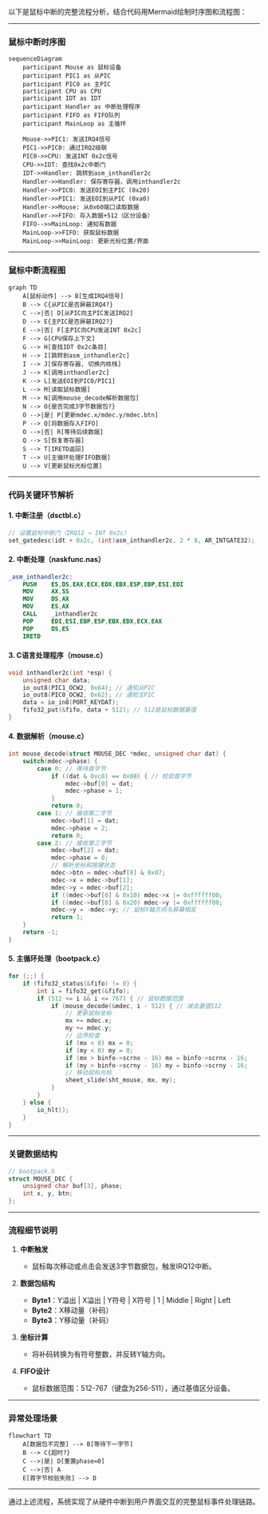 以下是鼠标中断的完整流程分析，结合代码用Mermaid绘制时序图和流程图：

---

### **鼠标中断时序图**
```mermaid
sequenceDiagram
    participant Mouse as 鼠标设备
    participant PIC1 as 从PIC
    participant PIC0 as 主PIC
    participant CPU as CPU
    participant IDT as IDT
    participant Handler as 中断处理程序
    participant FIFO as FIFO队列
    participant MainLoop as 主循环

    Mouse->>PIC1: 发送IRQ4信号
    PIC1->>PIC0: 通过IRQ2级联
    PIC0->>CPU: 发送INT 0x2c信号
    CPU->>IDT: 查找0x2c中断门
    IDT->>Handler: 跳转到asm_inthandler2c
    Handler->>Handler: 保存寄存器，调用inthandler2c
    Handler->>PIC0: 发送EOI到主PIC (0x20)
    Handler->>PIC1: 发送EOI到从PIC (0xa0)
    Handler->>Mouse: 从0x60端口读取数据
    Handler->>FIFO: 存入数据+512（区分设备）
    FIFO-->>MainLoop: 通知有数据
    MainLoop->>FIFO: 获取鼠标数据
    MainLoop->>MainLoop: 更新光标位置/界面
```

---

### **鼠标中断流程图**
```mermaid
graph TD
    A[鼠标动作] --> B[生成IRQ4信号]
    B --> C{从PIC是否屏蔽IRQ4?}
    C -->|否| D[从PIC向主PIC发送IRQ2]
    D --> E{主PIC是否屏蔽IRQ2?}
    E -->|否| F[主PIC向CPU发送INT 0x2c]
    F --> G[CPU保存上下文]
    G --> H[查找IDT 0x2c条目]
    H --> I[跳转到asm_inthandler2c]
    I --> J[保存寄存器, 切换内核栈]
    J --> K[调用inthandler2c]
    K --> L[发送EOI到PIC0/PIC1]
    L --> M[读取鼠标数据]
    M --> N[调用mouse_decode解析数据包]
    N --> O{是否完成3字节数据包?}
    O -->|是| P[更新mdec.x/mdec.y/mdec.btn]
    P --> Q[将数据存入FIFO]
    O -->|否| R[等待后续数据]
    Q --> S[恢复寄存器]
    S --> T[IRETD返回]
    T --> U[主循环处理FIFO数据]
    U --> V[更新鼠标光标位置]
```

---

### **代码关键环节解析**
#### **1. 中断注册（dsctbl.c）**
```c
// 设置鼠标中断门（IRQ12 → INT 0x2c）
set_gatedesc(idt + 0x2c, (int)asm_inthandler2c, 2 * 8, AR_INTGATE32);
```

#### **2. 中断处理（naskfunc.nas）**
```nasm
_asm_inthandler2c:
    PUSH    ES,DS,EAX,ECX,EDX,EBX,ESP,EBP,ESI,EDI
    MOV     AX,SS
    MOV     DS,AX
    MOV     ES,AX
    CALL    _inthandler2c
    POP     EDI,ESI,EBP,ESP,EBX,EDX,ECX,EAX
    POP     DS,ES
    IRETD
```

#### **3. C语言处理程序（mouse.c）**
```c
void inthandler2c(int *esp) {
    unsigned char data;
    io_out8(PIC1_OCW2, 0x64); // 通知从PIC
    io_out8(PIC0_OCW2, 0x62); // 通知主PIC
    data = io_in8(PORT_KEYDAT);
    fifo32_put(&fifo, data + 512); // 512是鼠标数据基值
}
```

#### **4. 数据解析（mouse.c）**
```c
int mouse_decode(struct MOUSE_DEC *mdec, unsigned char dat) {
    switch(mdec->phase) {
        case 0: // 等待首字节
            if ((dat & 0xc8) == 0x08) { // 校验首字节
                mdec->buf[0] = dat;
                mdec->phase = 1;
            }
            return 0;
        case 1: // 接收第二字节
            mdec->buf[1] = dat;
            mdec->phase = 2;
            return 0;
        case 2: // 接收第三字节
            mdec->buf[2] = dat;
            mdec->phase = 0;
            // 解析坐标和按键状态
            mdec->btn = mdec->buf[0] & 0x07;
            mdec->x = mdec->buf[1];
            mdec->y = mdec->buf[2];
            if ((mdec->buf[0] & 0x10) mdec->x |= 0xffffff00;
            if ((mdec->buf[0] & 0x20) mdec->y |= 0xffffff00;
            mdec->y = -mdec->y; // 鼠标Y轴方向与屏幕相反
            return 1;
    }
    return -1;
}
```

#### **5. 主循环处理（bootpack.c）**
```c
for (;;) {
    if (fifo32_status(&fifo) != 0) {
        int i = fifo32_get(&fifo);
        if (512 <= i && i <= 767) { // 鼠标数据范围
            if (mouse_decode(&mdec, i - 512) { // 减去基值512
                // 更新鼠标坐标
                mx += mdec.x;
                my += mdec.y;
                // 边界检查
                if (mx < 0) mx = 0;
                if (my < 0) my = 0;
                if (mx > binfo->scrnx - 16) mx = binfo->scrnx - 16;
                if (my > binfo->scrny - 16) my = binfo->scrny - 16;
                // 移动鼠标光标
                sheet_slide(sht_mouse, mx, my);
            }
        }
    } else {
        io_hlt();
    }
}
```

---

### **关键数据结构**
```c
// bootpack.h
struct MOUSE_DEC {
    unsigned char buf[3], phase;
    int x, y, btn;
};
```

---

### **流程细节说明**
1. **中断触发**  
   - 鼠标每次移动或点击会发送3字节数据包，触发IRQ12中断。

2. **数据包结构**  
   - **Byte1**：Y溢出 | X溢出 | Y符号 | X符号 | 1 | Middle | Right | Left  
   - **Byte2**：X移动量（补码）  
   - **Byte3**：Y移动量（补码）

3. **坐标计算**  
   - 将补码转换为有符号整数，并反转Y轴方向。

4. **FIFO设计**  
   - 鼠标数据范围：512-767（键盘为256-511），通过基值区分设备。

---

### **异常处理场景**
```mermaid
flowchart TD
    A[数据包不完整] --> B[等待下一字节]
    B --> C{超时?}
    C -->|是| D[重置phase=0]
    C -->|否| A
    E[首字节校验失败] --> D
```

---

通过上述流程，系统实现了从硬件中断到用户界面交互的完整鼠标事件处理链路。